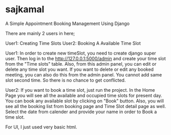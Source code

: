 # sajkamal

A Simple Appointment Booking Management Using Django

There are mainly 2 users in here; 

User1: Creating Time Slots
User2: Booking A Available Time Slot

User1: In order to create new timeSlot, you need to create django super user. Then log in to the http://127.0.0.1:5000/admin and create your time slot from the "Time slots" table. Also, from this admin panel, you can edit or delete any time slot you want.
If you want to delete or edit any booked meeting, you can also do this from the admin panel. 
You cannot add same slot second time. So there is no chance to get conflicted.

User2: If you want to book a time slot, just run the project. In the Home Page you will see all the available and occupied time slots for present day.
You can book any available slot by clicking on "Book" button. Also, you will see all the booking list from booking page and Time Slot detail page as well.
Select the date from calender and provide your name in order to Book a time slot.

For UI, I just used very basic html.
